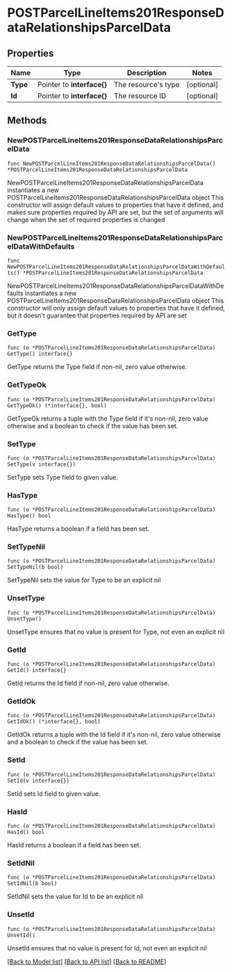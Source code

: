 # POSTParcelLineItems201ResponseDataRelationshipsParcelData

## Properties

Name | Type | Description | Notes
------------ | ------------- | ------------- | -------------
**Type** | Pointer to **interface{}** | The resource&#39;s type | [optional] 
**Id** | Pointer to **interface{}** | The resource ID | [optional] 

## Methods

### NewPOSTParcelLineItems201ResponseDataRelationshipsParcelData

`func NewPOSTParcelLineItems201ResponseDataRelationshipsParcelData() *POSTParcelLineItems201ResponseDataRelationshipsParcelData`

NewPOSTParcelLineItems201ResponseDataRelationshipsParcelData instantiates a new POSTParcelLineItems201ResponseDataRelationshipsParcelData object
This constructor will assign default values to properties that have it defined,
and makes sure properties required by API are set, but the set of arguments
will change when the set of required properties is changed

### NewPOSTParcelLineItems201ResponseDataRelationshipsParcelDataWithDefaults

`func NewPOSTParcelLineItems201ResponseDataRelationshipsParcelDataWithDefaults() *POSTParcelLineItems201ResponseDataRelationshipsParcelData`

NewPOSTParcelLineItems201ResponseDataRelationshipsParcelDataWithDefaults instantiates a new POSTParcelLineItems201ResponseDataRelationshipsParcelData object
This constructor will only assign default values to properties that have it defined,
but it doesn't guarantee that properties required by API are set

### GetType

`func (o *POSTParcelLineItems201ResponseDataRelationshipsParcelData) GetType() interface{}`

GetType returns the Type field if non-nil, zero value otherwise.

### GetTypeOk

`func (o *POSTParcelLineItems201ResponseDataRelationshipsParcelData) GetTypeOk() (*interface{}, bool)`

GetTypeOk returns a tuple with the Type field if it's non-nil, zero value otherwise
and a boolean to check if the value has been set.

### SetType

`func (o *POSTParcelLineItems201ResponseDataRelationshipsParcelData) SetType(v interface{})`

SetType sets Type field to given value.

### HasType

`func (o *POSTParcelLineItems201ResponseDataRelationshipsParcelData) HasType() bool`

HasType returns a boolean if a field has been set.

### SetTypeNil

`func (o *POSTParcelLineItems201ResponseDataRelationshipsParcelData) SetTypeNil(b bool)`

 SetTypeNil sets the value for Type to be an explicit nil

### UnsetType
`func (o *POSTParcelLineItems201ResponseDataRelationshipsParcelData) UnsetType()`

UnsetType ensures that no value is present for Type, not even an explicit nil
### GetId

`func (o *POSTParcelLineItems201ResponseDataRelationshipsParcelData) GetId() interface{}`

GetId returns the Id field if non-nil, zero value otherwise.

### GetIdOk

`func (o *POSTParcelLineItems201ResponseDataRelationshipsParcelData) GetIdOk() (*interface{}, bool)`

GetIdOk returns a tuple with the Id field if it's non-nil, zero value otherwise
and a boolean to check if the value has been set.

### SetId

`func (o *POSTParcelLineItems201ResponseDataRelationshipsParcelData) SetId(v interface{})`

SetId sets Id field to given value.

### HasId

`func (o *POSTParcelLineItems201ResponseDataRelationshipsParcelData) HasId() bool`

HasId returns a boolean if a field has been set.

### SetIdNil

`func (o *POSTParcelLineItems201ResponseDataRelationshipsParcelData) SetIdNil(b bool)`

 SetIdNil sets the value for Id to be an explicit nil

### UnsetId
`func (o *POSTParcelLineItems201ResponseDataRelationshipsParcelData) UnsetId()`

UnsetId ensures that no value is present for Id, not even an explicit nil

[[Back to Model list]](../README.md#documentation-for-models) [[Back to API list]](../README.md#documentation-for-api-endpoints) [[Back to README]](../README.md)



